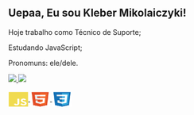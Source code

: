 ## Uepaa, Eu sou Kleber Mikolaiczyki!

Hoje trabalho como Técnico de Suporte;

Estudando JavaScript;

Pronomuns: ele/dele.



<div>
  <a href="https://github.com/klebermikolaiczyki">
  <img height="180em" src="https://github-readme-stats.vercel.app/api?username=klebermikolaiczyki&show_icons=true&theme=dracula&include_all_commits=true&count_private=true"/>
  <img height="180em" src="https://github-readme-stats.vercel.app/api/top-langs/?username=klebermikolaiczyki&layout=compact&langs_count=7&theme=dracula"/>
</div>
  
  <div style="display: inline_block"><br>
  <img align="center" alt="Rafa-Js" height="30" width="40" src="https://raw.githubusercontent.com/devicons/devicon/master/icons/javascript/javascript-plain.svg">
  <img align="center" alt="Rafa-HTML" height="30" width="40" src="https://raw.githubusercontent.com/devicons/devicon/master/icons/html5/html5-original.svg">
  <img align="center" alt="Rafa-CSS" height="30" width="40" src="https://raw.githubusercontent.com/devicons/devicon/master/icons/css3/css3-original.svg">
</div>
